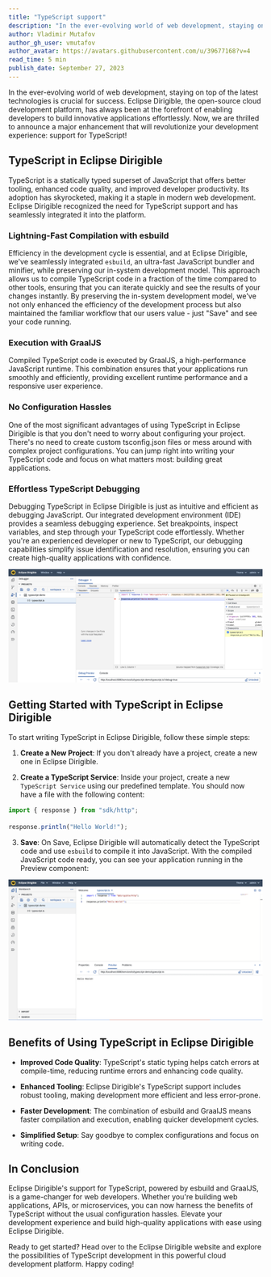 ```yaml
---
title: "TypeScript support"
description: "In the ever-evolving world of web development, staying on top of the latest technologies is crucial for success"
author: Vladimir Mutafov
author_gh_user: vmutafov
author_avatar: https://avatars.githubusercontent.com/u/39677168?v=4
read_time: 5 min
publish_date: September 27, 2023
---
```


In the ever-evolving world of web development, staying on top of the latest technologies is crucial for success. Eclipse Dirigible, the open-source cloud development platform, has always been at the forefront of enabling developers to build innovative applications effortlessly. Now, we are thrilled to announce a major enhancement that will revolutionize your development experience: support for TypeScript!

## TypeScript in Eclipse Dirigible
TypeScript is a statically typed superset of JavaScript that offers better tooling, enhanced code quality, and improved developer productivity. Its adoption has skyrocketed, making it a staple in modern web development. Eclipse Dirigible recognized the need for TypeScript support and has seamlessly integrated it into the platform.

### Lightning-Fast Compilation with esbuild
Efficiency in the development cycle is essential, and at Eclipse Dirigible, we've seamlessly integrated `esbuild`, an ultra-fast JavaScript bundler and minifier, while preserving our in-system development model. This approach allows us to compile TypeScript code in a fraction of the time compared to other tools, ensuring that you can iterate quickly and see the results of your changes instantly. By preserving the in-system development model, we've not only enhanced the efficiency of the development process but also maintained the familiar workflow that our users value - just "Save" and see your code running.

### Execution with GraalJS
Compiled TypeScript code is executed by GraalJS, a high-performance JavaScript runtime. This combination ensures that your applications run smoothly and efficiently, providing excellent runtime performance and a responsive user experience.

### No Configuration Hassles
One of the most significant advantages of using TypeScript in Eclipse Dirigible is that you don't need to worry about configuring your project. There's no need to create custom tsconfig.json files or mess around with complex project configurations. You can jump right into writing your TypeScript code and focus on what matters most: building great applications.

### Effortless TypeScript Debugging
Debugging TypeScript in Eclipse Dirigible is just as intuitive and efficient as debugging JavaScript. Our integrated development environment (IDE) provides a seamless debugging experience. Set breakpoints, inspect variables, and step through your TypeScript code effortlessly. Whether you're an experienced developer or new to TypeScript, our debugging capabilities simplify issue identification and resolution, ensuring you can create high-quality applications with confidence.

![Debugger](../../../images/typescript-support/debugger.png)

## Getting Started with TypeScript in Eclipse Dirigible
To start writing TypeScript in Eclipse Dirigible, follow these simple steps:

1. **Create a New Project**: If you don't already have a project, create a new one in Eclipse Dirigible.

2. **Create a TypeScript Service**: Inside your project, create a new `TypeScript Service` using our predefined template. You should now have a file with the following content:
```TypeScript
import { response } from "sdk/http";

response.println("Hello World!");
```

3. **Save**: On Save, Eclipse Dirigible will automatically detect the TypeScript code and use `esbuild` to compile it into JavaScript. With the compiled JavaScript code ready, you can see your application running in the Preview component:

![Result](../../../images/typescript-support/result.png)



## Benefits of Using TypeScript in Eclipse Dirigible
- **Improved Code Quality**: TypeScript's static typing helps catch errors at compile-time, reducing runtime errors and enhancing code quality.

- **Enhanced Tooling**: Eclipse Dirigible's TypeScript support includes robust tooling, making development more efficient and less error-prone.

- **Faster Development**: The combination of esbuild and GraalJS means faster compilation and execution, enabling quicker development cycles.

- **Simplified Setup**: Say goodbye to complex configurations and focus on writing code.

## In Conclusion
Eclipse Dirigible's support for TypeScript, powered by esbuild and GraalJS, is a game-changer for web developers. Whether you're building web applications, APIs, or microservices, you can now harness the benefits of TypeScript without the usual configuration hassles. Elevate your development experience and build high-quality applications with ease using Eclipse Dirigible.

Ready to get started? Head over to the Eclipse Dirigible website and explore the possibilities of TypeScript development in this powerful cloud development platform. Happy coding!